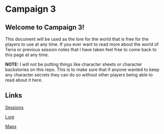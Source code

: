 # Campaign 3

## Welcome to Campaign 3!

This document will be used as the lore for the world that is free for the players to use at any time. If you ever want to read more about the world of Terra or previous session notes that I have taken feel free to come back to this page at any time.

**NOTE:** I will not be putting things like character sheets or character backstories on this repo. This is to make sure that if anyone wanted to keep any character secrets they can do so without other players being able to read about it here.

## Links

[Sessions](https://github.com/LeftyF2P/Terra/tree/main/Sessions)

[Lore](https://github.com/LeftyF2P/Terra/tree/main/Lore)

[Maps](https://github.com/LeftyF2P/Terra/tree/main/Maps)
